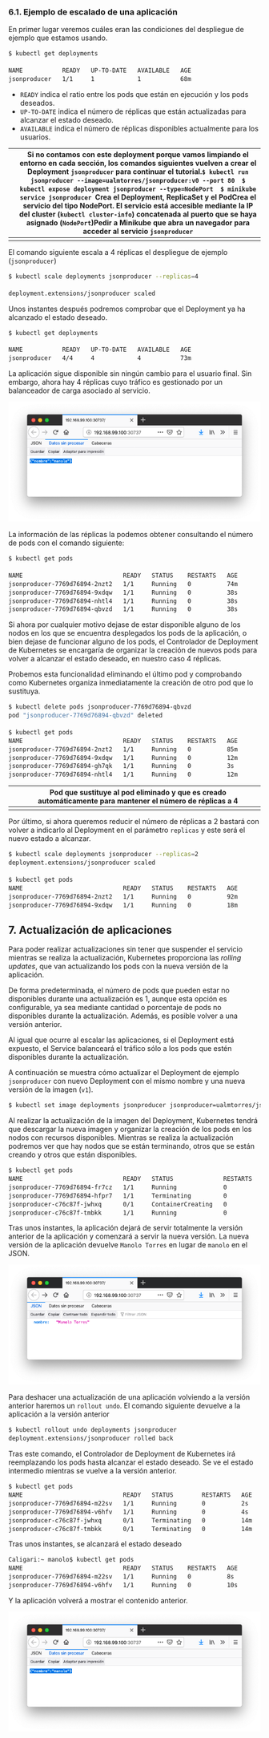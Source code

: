 ### 6.1. Ejemplo de escalado de una aplicación

En primer lugar veremos cuáles eran las condiciones del despliegue de ejemplo que estamos usando.

```bash
$ kubectl get deployments

NAME           READY   UP-TO-DATE   AVAILABLE   AGE
jsonproducer   1/1     1            1           68m
```

- `READY` indica el ratio entre los pods que están en ejecución y los pods deseados.
- `UP-TO-DATE` indica el número de réplicas que están actualizadas para alcanzar el estado deseado.
- `AVAILABLE` indica el número de réplicas disponibles actualmente para los usuarios.

|      | Si no contamos con este deployment porque vamos limpiando el entorno en cada sección, los comandos siguientes vuelven a crear el Deployment `jsonproducer` para continuar el tutorial.`$ kubectl run jsonproducer --image=ualmtorres/jsonproducer:v0 --port 80  $ kubectl expose deployment jsonproducer --type=NodePort  $ minikube service jsonproducer `Crea el Deployment, ReplicaSet y el PodCrea el servicio del tipo NodePort. El servicio está accesible mediante la IP del cluster (`kubectl cluster-info`) concatenada al puerto que se haya asignado (`NodePort`)Pedir a Minikube que abra un navegador para acceder al servicio `jsonproducer` |
| ---- | ------------------------------------------------------------ |
|      |                                                              |

El comando siguiente escala a 4 réplicas el despliegue de ejemplo (`jsonproducer`)

```bash
$ kubectl scale deployments jsonproducer --replicas=4

deployment.extensions/jsonproducer scaled
```

Unos instantes después podremos comprobar que el Deployment ya ha alcanzado el estado deseado.

```bash
$ kubectl get deployments

NAME           READY   UP-TO-DATE   AVAILABLE   AGE
jsonproducer   4/4     4            4           73m
```

La aplicación sigue disponible sin ningún cambio para el usuario final. Sin embargo, ahora hay 4 réplicas cuyo tráfico es gestionado por un balanceador de carga asociado al servicio.

![KubernetesRunningService.png](./imagenes/kubernetes-running-service2.png)

La información de las réplicas la podemos obtener consultando el número de pods con el comando siguiente:

```bash
$ kubectl get pods

NAME                            READY   STATUS    RESTARTS   AGE
jsonproducer-7769d76894-2nzt2   1/1     Running   0          74m
jsonproducer-7769d76894-9xdqw   1/1     Running   0          38s
jsonproducer-7769d76894-nhtl4   1/1     Running   0          38s
jsonproducer-7769d76894-qbvzd   1/1     Running   0          38s
```

Si ahora por cualquier motivo dejase de estar disponible alguno de los nodos en los que se encuentra desplegados los pods de la aplicación, o bien dejase de funcionar alguno de los pods, el Controlador de Deployment de Kubernetes se encargaría de organizar la creación de nuevos pods para volver a alcanzar el estado deseado, en nuestro caso 4 réplicas.

Probemos esta funcionalidad eliminando el último pod y comprobando como Kubernetes organiza inmediatamente la creación de otro pod que lo sustituya.

```bash
$ kubectl delete pods jsonproducer-7769d76894-qbvzd
pod "jsonproducer-7769d76894-qbvzd" deleted

$ kubectl get pods
NAME                            READY   STATUS    RESTARTS   AGE
jsonproducer-7769d76894-2nzt2   1/1     Running   0          85m
jsonproducer-7769d76894-9xdqw   1/1     Running   0          12m
jsonproducer-7769d76894-gh7qk   1/1     Running   0          3s 
jsonproducer-7769d76894-nhtl4   1/1     Running   0          12m
```

|      | Pod que sustituye al pod eliminado y que es creado automáticamente para mantener el número de réplicas a 4 |
| ---- | ------------------------------------------------------------ |
|      |                                                              |

Por último, si ahora queremos reducir el número de réplicas a 2 bastará con volver a indicarlo al Deployment en el parámetro `replicas` y este será el nuevo estado a alcanzar.

```bash
$ kubectl scale deployments jsonproducer --replicas=2
deployment.extensions/jsonproducer scaled

$ kubectl get pods
NAME                            READY   STATUS    RESTARTS   AGE
jsonproducer-7769d76894-2nzt2   1/1     Running   0          92m
jsonproducer-7769d76894-9xdqw   1/1     Running   0          18m
```

## 7. Actualización de aplicaciones

Para poder realizar actualizaciones sin tener que suspender el servicio mientras se realiza la actualización, Kubernetes proporciona las *rolling updates*, que van actualizando los pods con la nueva versión de la aplicación.

De forma predeterminada, el número de pods que pueden estar no disponibles durante una actualización es 1, aunque esta opción es configurable, ya sea mediante cantidad o porcentaje de pods no disponibles durante la actualización. Además, es posible volver a una versión anterior.

Al igual que ocurre al escalar las aplicaciones, si el Deployment está expuesto, el Service balanceará el tráfico sólo a los pods que estén disponibles durante la actualización.

A continuación se muestra cómo actualizar el Deployment de ejemplo `jsonproducer` con nuevo Deployment con el mismo nombre y una nueva versión de la imagen (`v1`).

```bash
$ kubectl set image deployments jsonproducer jsonproducer=ualmtorres/jsonproducer:v1
```

Al realizar la actualización de la imagen del Deployment, Kubernetes tendrá que descargar la nueva imagen y organizar la creación de los pods en los nodos con recursos disponibles. Mientras se realiza la actualización podremos ver que hay nodos que se están terminando, otros que se están creando y otros que están disponibles.

```bash
$ kubectl get pods
NAME                            READY   STATUS              RESTARTS   AGE
jsonproducer-7769d76894-fr7cz   1/1     Running             0          25s
jsonproducer-7769d76894-hfpr7   1/1     Terminating         0          24s
jsonproducer-c76c87f-jwhxq      0/1     ContainerCreating   0          0s
jsonproducer-c76c87f-tmbkk      1/1     Running             0          1s
```

Tras unos instantes, la aplicación dejará de servir totalmente la versión anterior de la aplicación y comenzará a servir la nueva versión. La nueva versión de la aplicación devuelve `Manolo Torres` en lugar de `manolo` en el JSON.

![KubernetesUpdateImage.png](./imagenes/kubernetes-updateImage.png)

Para deshacer una actualización de una aplicación volviendo a la versión anterior haremos un `rollout undo`. El comando siguiente devuelve a la aplicación a la versión anterior

```bash
$ kubectl rollout undo deployments jsonproducer
deployment.extensions/jsonproducer rolled back
```

Tras este comando, el Controlador de Deployment de Kubernetes irá reemplazando los pods hasta alcanzar el estado deseado. Se ve el estado intermedio mientras se vuelve a la versión anterior.

```bash
$ kubectl get pods
NAME                            READY   STATUS        RESTARTS   AGE
jsonproducer-7769d76894-m22sv   1/1     Running       0          2s
jsonproducer-7769d76894-v6hfv   1/1     Running       0          4s
jsonproducer-c76c87f-jwhxq      0/1     Terminating   0          14m
jsonproducer-c76c87f-tmbkk      0/1     Terminating   0          14m
```

Tras unos instantes, se alcanzará el estado deseado

```bash
Caligari:~ manolo$ kubectl get pods
NAME                            READY   STATUS    RESTARTS   AGE
jsonproducer-7769d76894-m22sv   1/1     Running   0          8s
jsonproducer-7769d76894-v6hfv   1/1     Running   0          10s
```

Y la aplicación volverá a mostrar el contenido anterior.

![KubernetesRunningService.png](./imagenes/kubernetes-running-service2.png)
